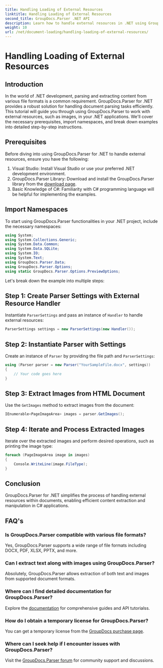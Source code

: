 ```yaml
---
title: Handling Loading of External Resources
linktitle: Handling Loading of External Resources
second_title: GroupDocs.Parser .NET API
description: Learn how to handle external resources in .NET using GroupDocs.Parser for efficient document parsing and extraction.
weight: 10
url: /net/document-loading/handling-loading-of-external-resources/
---
```


# Handling Loading of External Resources

## Introduction
In the world of .NET development, parsing and extracting content from various file formats is a common requirement. GroupDocs.Parser for .NET provides a robust solution for handling document parsing tasks efficiently. This tutorial will guide you through using GroupDocs.Parser to work with external resources, such as images, in your .NET applications. We'll cover the necessary prerequisites, import namespaces, and break down examples into detailed step-by-step instructions.
## Prerequisites
Before diving into using GroupDocs.Parser for .NET to handle external resources, ensure you have the following:
1. Visual Studio: Install Visual Studio or use your preferred .NET development environment.
2. GroupDocs.Parser Library: Download and install the GroupDocs.Parser library from the [download page](https://releases.groupdocs.com/parser/net/).
3. Basic Knowledge of C#: Familiarity with C# programming language will be helpful for implementing the examples.

## Import Namespaces
To start using GroupDocs.Parser functionalities in your .NET project, include the necessary namespaces:
```csharp
using System;
using System.Collections.Generic;
using System.Data.Common;
using System.Data.SQLite;
using System.IO;
using System.Text;
using GroupDocs.Parser.Data;
using GroupDocs.Parser.Options;
using static GroupDocs.Parser.Options.PreviewOptions;
```

Let's break down the example into multiple steps:
## Step 1: Create Parser Settings with External Resource Handler
Instantiate `ParserSettings` and pass an instance of `Handler` to handle external resources:
```csharp
ParserSettings settings = new ParserSettings(new Handler());
```
## Step 2: Instantiate Parser with Settings
Create an instance of `Parser` by providing the file path and `ParserSettings`:
```csharp
using (Parser parser = new Parser("YourSampleFile.docx", settings))
{
    // Your code goes here
}
```
## Step 3: Extract Images from HTML Document
Use the `GetImages` method to extract images from the document:
```csharp
IEnumerable<PageImageArea> images = parser.GetImages();
```
## Step 4: Iterate and Process Extracted Images
Iterate over the extracted images and perform desired operations, such as printing the image type:
```csharp
foreach (PageImageArea image in images)
{
    Console.WriteLine(image.FileType);
}
```

## Conclusion
GroupDocs.Parser for .NET simplifies the process of handling external resources within documents, enabling efficient content extraction and manipulation in C# applications.

## FAQ's
### Is GroupDocs.Parser compatible with various file formats?
Yes, GroupDocs.Parser supports a wide range of file formats including DOCX, PDF, XLSX, PPTX, and more.
### Can I extract text along with images using GroupDocs.Parser?
Absolutely, GroupDocs.Parser allows extraction of both text and images from supported document formats.
### Where can I find detailed documentation for GroupDocs.Parser?
Explore the [documentation](https://tutorials.groupdocs.com/parser/net/) for comprehensive guides and API tutorialss.
### How do I obtain a temporary license for GroupDocs.Parser?
You can get a temporary license from the [GroupDocs purchase page](https://purchase.groupdocs.com/temporary-license/).
### Where can I seek help if I encounter issues with GroupDocs.Parser?
Visit the [GroupDocs.Parser forum](https://forum.groupdocs.com/c/parser/17) for community support and discussions.
